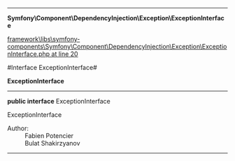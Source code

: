 

- - -

**Symfony\Component\DependencyInjection\Exception\ExceptionInterface**


<a href="https://github.com/JeyDotC/Hirudo/blob/master/framework/libs/symfony-components/Symfony/Component/DependencyInjection/Exception/ExceptionInterface.php#L20" target='_blank'>framework\libs\symfony-components\Symfony\Component\DependencyInjection\Exception\ExceptionInterface.php at line 20</a>

#Interface ExceptionInterface#

**ExceptionInterface**




- - -

<p><strong>public  interface</strong> <span>ExceptionInterface</span></p>

<div class="comment" id="overview_description"><p>ExceptionInterface</p></div>

<dl>
<dt>Author:</dt>
<dd>Fabien Potencier <fabien@symfony.com></dd>
<dd>Bulat Shakirzyanov <bulat@theopenskyproject.com></dd>
</dl>


- - -

